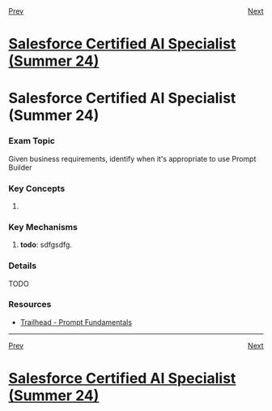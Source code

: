 <div style="display: flex; justify-content: space-between;">
  <span><a href="2.2.md">Prev</a></span>&nbsp;
  <span><a href="3.2.md">Next</a></span>
</div>
<h1><a href="../README.md">Salesforce Certified AI Specialist (Summer 24)</a></h1>

# Salesforce Certified AI Specialist (Summer 24)

### Exam Topic
Given business requirements, identify when it's appropriate to use Prompt Builder

### Key Concepts
1. []()

### Key Mechanisms
1. **todo**: sdfgsdfg.

### Details

TODO

### Resources
- [Trailhead - Prompt Fundamentals](https://trailhead.salesforce.com/content/learn/modules/prompt-fundamentals)

<hr />
<div style="display: flex; justify-content: space-between;">
  <span><a href="2.2.md">Prev</a></span>&nbsp;
  <span><a href="3.2.md">Next</a></span>
</div>
<h1><a href="../README.md">Salesforce Certified AI Specialist (Summer 24)</a></h1>